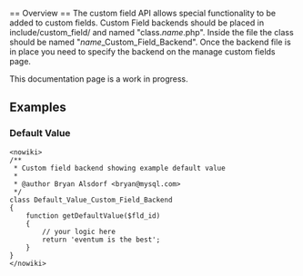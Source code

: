 == Overview == The custom field API allows special functionality to be added to custom fields. Custom Field backends should be placed in include/custom_field/ and named "class.*name*.php". Inside the file the class should be named "*name*_Custom_Field_Backend". Once the backend file is in place you need to specify the backend on the manage custom fields page.

This documentation page is a work in progress.

Examples
--------

### Default Value

    <nowiki>
    /**
     * Custom field backend showing example default value
     *
     * @author Bryan Alsdorf <bryan@mysql.com>
     */
    class Default_Value_Custom_Field_Backend
    {
        function getDefaultValue($fld_id)
        {
            // your logic here
            return 'eventum is the best';
        }
    }
    </nowiki>